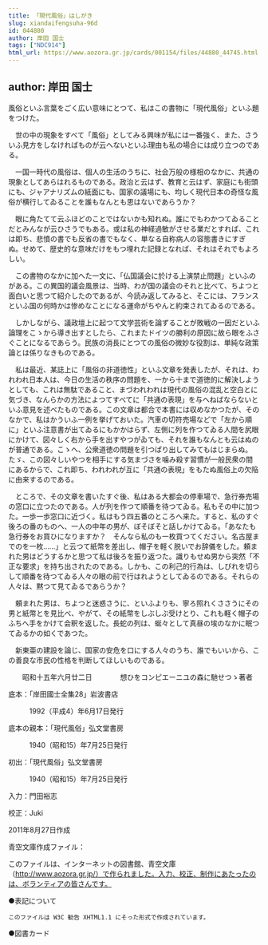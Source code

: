 ```yaml
---
title: 「現代風俗」はしがき
slug: xiandaifengsuha-96d
id: 044880
author: 岸田 国士
tags: ["NDC914"]
html_url: https://www.aozora.gr.jp/cards/001154/files/44880_44745.html
---
```


## author: 岸田 国士

風俗といふ言葉をごく広い意味にとつて、私はこの書物に「現代風俗」といふ題をつけた。

　世の中の現象をすべて「風俗」としてみる興味が私には一番強く、また、さういふ見方をしなければものが云へないといふ理由も私の場合には成り立つのである。

　一国一時代の風俗は、個人の生活のうちに、社会万般の様相のなかに、共通の現象としてあらはれるものである。政治と云はず、教育と云はず、家庭にも街頭にも、ジャアナリズムの紙面にも、国家の議場にも、均しく現代日本の奇怪な風俗が横行してゐることを誰もなんとも思はないであらうか？



　眼に角たてて云ふほどのことではないかも知れぬ。誰にでもわかつてゐることだとみんなが云ひさうでもある。或は私の神経過敏がさせる業だとすれば、これは即ち、悲憤の書でも反省の書でもなく、単なる自称病人の容態書きにすぎぬ。せめて、歴史的な意味だけをもつ埋れた記録となれば、それはそれでもよろしい。



　この書物のなかに加へた一文に、「仏国議会に於ける上演禁止問題」といふのがある。この異国的議会風景は、当時、わが国の議会のそれと比べて、ちよつと面白いと思つて紹介したのであるが、今読み返してみると、そこには、フランスといふ国の何時かは惨めなことになる運命がちやんと約束されてゐるのである。

　しかしながら、議政壇上に起つて文学芸術を論ずることが敗戦の一因だといふ論理をこゝから導き出すとしたら、これまたドイツの勝利の原因に故ら眼をふさぐことになるであらう。民族の消長にとつての風俗の微妙な役割は、単純な政策論とは係りなきものである。

　私は最近、某誌上に「風俗の非道徳性」といふ文章を発表したが、それは、われわれ日本人は、今日の生活の秩序の問題を、一から十まで道徳的に解決しようとしても、これは無駄であること、まづわれわれは現代の風俗の混乱と空白とに気づき、なんらかの方法によつてすべてに「共通の表現」を与へねばならないといふ意見を述べたものである。この文章は都合で本書には収めなかつたが、そのなかで、私はかういふ一例を挙げておいた。汽車の切符売場などで「左から順に」といふ注意書が出てゐるにもかかはらず、左側に列を作つてゐる人間を尻眼にかけて、図々しく右から手を出すやつがゐても、それを誰もなんとも云はぬのが普通である。こゝへ、公衆道徳の問題を引つぱり出してみてもはじまらぬ。たゞ、この図々しいやつを相手にする気まづさを噛み殺す習慣が一般民衆の間にあるからで、これ即ち、われわれが互に「共通の表現」をもたぬ風俗上の欠陥に由来するのである。

　ところで、その文章を書いたすぐ後、私はある大都会の停車場で、急行券売場の窓口に立つたのである。人が列を作つて順番を待つてゐる。私もその中に加つた。一歩一歩窓口に近づく。私はもう四五番のところへ来た。すると、私のすぐ後ろの番のものへ、一人の中年の男が、ぼそぼそと話しかけてゐる。「あなたも急行券をお買ひになりますか？　そんなら私のも一枚買つてください。名古屋までのを一枚……」と云つて紙幣を差出し、帽子を軽く脱いでお辞儀をした。頼まれた男はどうするかと思つて私は後ろを振り返つた。識りもせぬ男から突然「不正な要求」を持ち出されたのである。しかも、この利己的行為は、しびれを切らして順番を待つてゐる人々の眼の前で行はれようとしてゐるのである。それらの人々は、黙つて見てゐるであらうか？

　頼まれた男は、ちよつと迷惑さうに、といふよりも、寧ろ照れくささうにその男と紙幣とを見比べ、やがて、その紙幣をしぶしぶ受けとり、これも軽く帽子のふちへ手をかけて会釈を返した。長蛇の列は、蜒々として真昼の埃のなかに眠つてゐるかの如くであつた。

　新東亜の建設を論じ、国家の安危を口にする人々のうち、誰でもいいから、この善良な市民の性格を判断してほしいものである。

　　昭和十五年六月廿二日　　　　想ひをコンピエーニユの森に馳せつゝ著者













底本：「岸田國士全集28」岩波書店

　　　1992（平成4）年6月17日発行

底本の親本：「現代風俗」弘文堂書房

　　　1940（昭和15）年7月25日発行

初出：「現代風俗」弘文堂書房

　　　1940（昭和15）年7月25日発行

入力：門田裕志

校正：Juki

2011年8月27日作成

青空文庫作成ファイル：

このファイルは、インターネットの図書館、青空文庫（http://www.aozora.gr.jp/）で作られました。入力、校正、制作にあたったのは、ボランティアの皆さんです。











●表記について


	このファイルは W3C 勧告 XHTML1.1 にそった形式で作成されています。







●図書カード